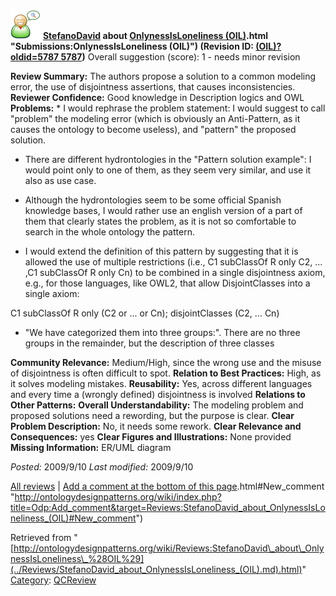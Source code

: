 [![](../images/thumb/2/29/Reviewer.png/48px-Reviewer.png)](../Image/Reviewer.png.md "Reviewer.png")
__[StefanoDavid](../User/StefanoDavid.md "User:StefanoDavid") about [OnlynessIsLoneliness (OIL)](../Submissions/OnlynessIsLoneliness_(OIL).md).html "Submissions:OnlynessIsLoneliness (OIL)") (Revision ID: [(OIL)?oldid=5787 5787](../Submissions/OnlynessIsLoneliness.md "http://ontologydesignpatterns.org/wiki/Submissions:OnlynessIsLoneliness"))__
Overall suggestion (score): 1 - needs minor revision




 __Review Summary:__ The authors propose a solution to a common modeling error, the use of disjointness assertions, that causes inconsistencies.
__Reviewer Confidence:__ Good knowledge in Description logics and OWL
__Problems:__ \* I would rephrase the problem statement: I would suggest to call "problem" the modeling error (which is obviously an Anti-Pattern, as it causes the ontology to become useless), and "pattern" the proposed solution.
* There are different hydrontologies in the "Pattern solution example": I would point only to one of them, as they seem very similar, and use it also as use case.


* Although the hydrontologies seem to be some official Spanish knowledge bases, I would rather use an english version of a part of them that clearly states the problem, as it is not so comfortable to search in the whole ontology the pattern.


* I would extend the definition of this pattern by suggesting that it is allowed the use of multiple restrictions (i.e., C1 subClassOf R only C2, ... ,C1 subClassOf R only Cn) to be combined in a single disjointness axiom, e.g., for those languages, like OWL2, that allow DisjointClasses into a single axiom:


C1 subClassOf R only (C2 or ... or Cn); disjointClasses (C2, ... Cn)



* "We have categorized them into three groups:". There are no three groups in the remainder, but the description of three classes


__Community Relevance:__ Medium/High, since the wrong use and the misuse of disjointness is often difficult to spot.
__Relation to Best Practices:__ High, as it solves modeling mistakes.
__Reusability:__ Yes, across different languages and every time a (wrongly defined) disjointness is involved
__Relations to Other Patterns:__ 
__Overall Understandability:__ The modeling problem and proposed solutions need a rewording, but the purpose is clear.
__Clear Problem Description:__ No, it needs some rework.
__Clear Relevance and Consequences:__ yes
__Clear Figures and Illustrations:__ None provided
__Missing Information:__ ER/UML diagram

_Posted:_ 2009/9/10 _Last modified:_ 2009/9/10



[All reviews](../Reviews/Main.md "Reviews:Main") | [Add a comment at the bottom of this page](index.php@title=Odp%253AAdd_comment&target=../Reviews/StefanoDavid_about_OnlynessIsLoneliness_(OIL).md).html#New_comment "http://ontologydesignpatterns.org/wiki/index.php?title=Odp:Add_comment&target=Reviews:StefanoDavid_about_OnlynessIsLoneliness_(OIL)#New_comment")


Retrieved from "[http://ontologydesignpatterns.org/wiki/Reviews:StefanoDavid\_about\_OnlynessIsLoneliness\_%28OIL%29](../Reviews/StefanoDavid_about_OnlynessIsLoneliness_(OIL).md).html)"
 [Category](http://ontologydesignpatterns.org/wiki/Special:Categories "Special:Categories"): [QCReview](../Category/QCReview.md "Category:QCReview")